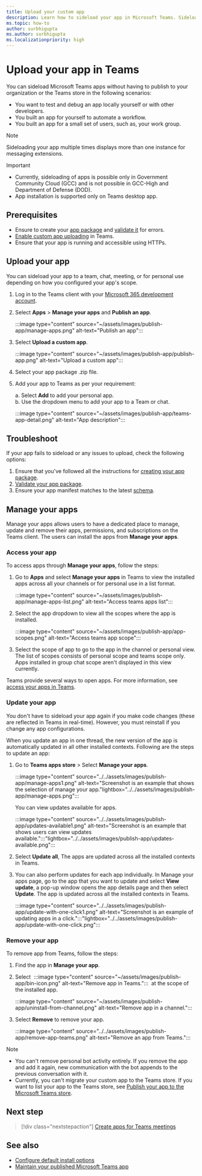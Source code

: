 ```yaml
---
title: Upload your custom app
description: Learn how to sideload your app in Microsoft Teams. Sideloading is common when testing and debugging an app during development.
ms.topic: how-to
author: surbhigupta
ms.author: surbhigupta
ms.localizationpriority: high
---
```


# Upload your app in Teams

You can sideload Microsoft Teams apps without having to publish to your organization or the Teams store in the following scenarios:

* You want to test and debug an app locally yourself or with other developers.
* You built an app for yourself to automate a workflow.
* You built an app for a small set of users, such as, your work group.

> [!NOTE]
> Sideloading your app multiple times displays more than one instance for messaging extensions.

> [!IMPORTANT]
>
> * Currently, sideloading of apps is possible only in Government Community Cloud (GCC) and is not possible in GCC-High and Department of Defense (DOD).
> * App installation is supported only on Teams desktop app.

## Prerequisites

* Ensure to create your [app package](~/concepts/build-and-test/apps-package.md) and [validate it](https://dev.teams.microsoft.com/appvalidation.html) for errors.
* [Enable custom app uploading](~/concepts/build-and-test/prepare-your-o365-tenant.md#enable-custom-teams-apps-and-turn-on-custom-app-uploading) in Teams.
* Ensure that your app is running and accessible using HTTPs.

## Upload your app

You can sideload your app to a team, chat, meeting, or for personal use depending on how you configured your app's scope.

1. Log in to the Teams client with your [Microsoft 365 development account](https://developer.microsoft.com/en-us/microsoft-365/dev-program).
1. Select **Apps** > **Manage your apps** and **Publish an app**.

    :::image type="content" source="~/assets/images/publish-app/manage-apps.png" alt-text="Publish an app":::

1. Select **Upload a custom app**.

   :::image type="content" source="~/assets/images/publish-app/publish-app.png" alt-text="Upload a custom app":::

1. Select your app package .zip file.
1. Add your app to Teams as per your requirement:</br>

   a. Select **Add** to add your personal app.</br>
   b. Use the dropdown menu to add your app to a Team or chat.

    :::image type="content" source="~/assets/images/publish-app/teams-app-detail.png" alt-text="App description":::

## Troubleshoot

If your app fails to sideload or any issues to upload, check the following options:

1. Ensure that you've followed all the instructions for [creating your app package](../../concepts/build-and-test/apps-package.md).
1. [Validate your app package](https://dev.teams.microsoft.com/appvalidation.html).
1. Ensure your app manifest matches to the latest [schema](../../resources/schema/manifest-schema.md).

## Manage your apps

Manage your apps allows users to have a dedicated place to manage, update and remove their apps, permissions, and subscriptions on the Teams client. The users can install the apps from **Manage your apps**.

### Access your app

To access apps through **Manage your apps**, follow the steps:

1. Go to **Apps** and select **Manage your apps** in Teams to view the installed apps across all your channels or for personal use in a list format.

    :::image type="content" source="~/assets/images/publish-app/manage-apps-list.png" alt-text="Access teams apps list":::

1. Select the app dropdown to view all the scopes where the app is installed.

    :::image type="content" source="~/assets/images/publish-app/app-scopes.png" alt-text="Access teams app scope":::

1. Select the scope of app to go to the app in the channel or personal view. The list of scopes consists of personal scope and teams scope only. Apps installed in group chat scope aren't displayed in this view currently.

Teams provide several ways to open apps. For more information, see [access your apps in Teams](https://support.microsoft.com/office/access-your-apps-in-teams-0758cb09-9e85-40e7-a974-51df7734646a).

### Update your app

You don't have to sideload your app again if you make code changes (these are reflected in Teams in real-time). However, you must reinstall if you change any app configurations.

When you update an app in one thread, the new version of the app is automatically updated in all other installed contexts. Following are the steps to update an app:

1. Go to **Teams apps store** > Select **Manage your apps**.

    :::image type="content" source="../../assets/images/publish-app/manage-apps1.png" alt-text="Screenshot is an example that shows the selection of manage your app."lightbox="../../assets/images/publish-app/manage-apps.png":::

    You can view updates available for apps.

     :::image type="content" source="../../assets/images/publish-app/updates-available1.png" alt-text="Screenshot is an example that shows users can view updates available.":::"lightbox="../../assets/images/publish-app/updates-available.png":::

1. Select **Update all**, The apps are updated across all the installed contexts in Teams.

1. You can also perform updates for each app individually. In Manage your apps page, go to the app that you want to update and select **View update**, a pop-up window opens the app details page and then select **Update**. The app is updated across all the installed contexts in Teams.

     :::image type="content" source="../../assets/images/publish-app/update-with-one-click1.png" alt-text="Screenshot is an example of updating apps in a click.":::"lightbox="../../assets/images/publish-app/update-with-one-click.png":::

### Remove your app

To remove app from Teams, follow the steps:

1. Find the app in **Manage your app**.

1. Select &nbsp;:::image type="content" source="~/assets/images/publish-app/bin-icon.png" alt-text="Remove app in Teams.":::&nbsp; at the scope of the installed app.

    :::image type="content" source="~/assets/images/publish-app/uninstall-from-channel.png" alt-text="Remove app in a channel.":::

1. Select **Remove** to remove your app.

    :::image type="content" source="../../assets/images/publish-app/remove-app-teams.png" alt-text="Remove an app from Teams.":::

> [!NOTE]
>
> * You can't remove personal bot activity entirely. If you remove the app and add it again, new communication with the bot appends to the previous conversation with it.
> * Currently, you can't migrate your custom app to the Teams store. If you want to list your app to the Teams store, see [Publish your app to the Microsoft Teams store](appsource/publish.md).

## Next step

> [!div class="nextstepaction"]
>[Create apps for Teams meetings](../../apps-in-teams-meetings/teams-apps-in-meetings.md)

## See also

* [Configure default install options](~/concepts/deploy-and-publish/add-default-install-scope.md)
* [Maintain your published Microsoft Teams app](~/concepts/deploy-and-publish/appsource/post-publish/overview.md)
